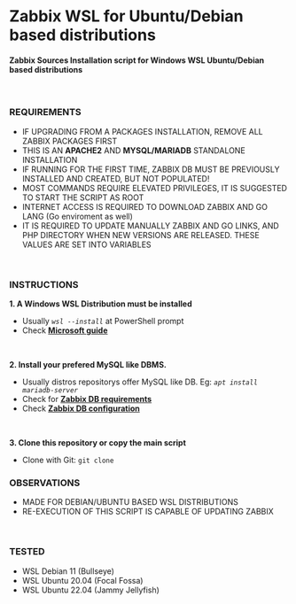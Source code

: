 # Zabbix WSL for Ubuntu/Debian based distributions

#### Zabbix Sources Installation script for Windows WSL Ubuntu/Debian based distributions
<BR>

### REQUIREMENTS
- IF UPGRADING FROM A PACKAGES INSTALLATION, REMOVE ALL ZABBIX PACKAGES FIRST
- THIS IS AN **APACHE2** AND **MYSQL/MARIADB** STANDALONE INSTALLATION
- IF RUNNING FOR THE FIRST TIME, ZABBIX DB MUST BE PREVIOUSLY INSTALLED AND CREATED, BUT NOT POPULATED!
- MOST COMMANDS REQUIRE ELEVATED PRIVILEGES, IT IS SUGGESTED TO START THE SCRIPT AS ROOT
- INTERNET ACCESS IS REQUIRED TO DOWNLOAD ZABBIX AND GO LANG (Go enviroment as well)
- IT IS REQUIRED TO UPDATE MANUALLY ZABBIX AND GO LINKS, AND PHP DIRECTORY WHEN NEW VERSIONS ARE RELEASED. THESE VALUES ARE SET INTO VARIABLES
<BR>

### INSTRUCTIONS

**1. A Windows WSL Distribution must be installed**
  - Usually *`wsl --install`* at PowerShell prompt
  - Check **[Microsoft guide](https://learn.microsoft.com/en-us/windows/wsl/install)**
<BR>

**2. Install your prefered MySQL like DBMS.**
  - Usually distros repositorys offer MySQL like DB. Eg: *`apt install mariadb-server`*
  - Check for **[Zabbix DB requirements](https://www.zabbix.com/documentation/current/en/manual/installation/requirements)**
  - Check **[Zabbix DB configuration](https://www.zabbix.com/download?zabbix=6.2&os_distribution=debian&os_version=10_buster&db=mysql)**
<BR>

**3. Clone this repository or copy the main script**
  - Clone with Git: `git clone `

### OBSERVATIONS
- MADE FOR DEBIAN/UBUNTU BASED WSL DISTRIBUTIONS
- RE-EXECUTION OF THIS SCRIPT IS CAPABLE OF UPDATING ZABBIX
<BR>

### TESTED
- WSL Debian 11 (Bullseye)
- WSL Ubuntu 20.04 (Focal Fossa)
- WSL Ubuntu 22.04 (Jammy Jellyfish)
